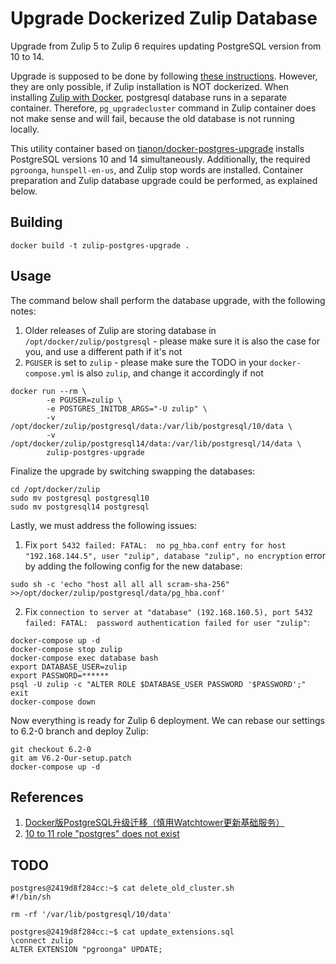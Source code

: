 # Upgrade Dockerized Zulip Database

Upgrade from Zulip 5 to Zulip 6 requires updating PostgreSQL version from 10 to 14.

Upgrade is supposed to be done by following [these instructions](https://zulip.readthedocs.io/en/latest/production/upgrade.html#upgrading-postgresql). However, they are only possible, if Zulip installation is NOT dockerized. When installing [Zulip with Docker](https://github.com/zulip/docker-zulip), postgresql database runs in a separate container. Therefore, `pg_upgradecluster` command in Zulip container does not make sense and will fail, because the old database is not running locally.

This utility container based on [tianon/docker-postgres-upgrade](https://github.com/tianon/docker-postgres-upgrade) installs PostgreSQL versions 10 and 14 simultaneously. Additionally, the required `pgroonga`, `hunspell-en-us`, and Zulip stop words are installed. Container preparation and Zulip database upgrade could be performed, as explained below.

## Building

```
docker build -t zulip-postgres-upgrade .
```

## Usage

The command below shall perform the database upgrade, with the following notes:

1. Older releases of Zulip are storing database in `/opt/docker/zulip/postgresql` - please make sure it is also the case for you, and use a different path if it's not
2. `PGUSER` is set to `zulip` - please make sure the TODO in your `docker-compose.yml` is also `zulip`, and change it accordingly if not

```
docker run --rm \
        -e PGUSER=zulip \
        -e POSTGRES_INITDB_ARGS="-U zulip" \
        -v /opt/docker/zulip/postgresql/data:/var/lib/postgresql/10/data \
        -v /opt/docker/zulip/postgresql14/data:/var/lib/postgresql/14/data \
        zulip-postgres-upgrade
```

Finalize the upgrade by switching swapping the databases:

```
cd /opt/docker/zulip
sudo mv postgresql postgresql10
sudo mv postgresql14 postgresql
```

Lastly, we must address the following issues:

1. Fix `port 5432 failed: FATAL:  no pg_hba.conf entry for host "192.168.144.5", user "zulip", database "zulip", no encryption` error by adding the following config for the new database:

```
sudo sh -c 'echo "host all all all scram-sha-256" >>/opt/docker/zulip/postgresql/data/pg_hba.conf'
```

2. Fix `connection to server at "database" (192.168.160.5), port 5432 failed: FATAL:  password authentication failed for user "zulip"`:

```
docker-compose up -d
docker-compose stop zulip
docker-compose exec database bash
export DATABASE_USER=zulip
export PASSWORD=******
psql -U zulip -c "ALTER ROLE $DATABASE_USER PASSWORD '$PASSWORD';"
exit
docker-compose down
```

Now everything is ready for Zulip 6 deployment. We can rebase our settings to 6.2-0 branch and deploy Zulip:

```
git checkout 6.2-0
git am V6.2-Our-setup.patch
docker-compose up -d
```

## References

1. [Docker版PostgreSQL升级迁移（慎用Watchtower更新基础服务）](https://blog.nigzu.com/docker-postgres-watchtower-upgrade/)
2. [10 to 11 role "postgres" does not exist](https://github.com/tianon/docker-postgres-upgrade/issues/10#issuecomment-625484344)

## TODO

```
postgres@2419d8f284cc:~$ cat delete_old_cluster.sh
#!/bin/sh

rm -rf '/var/lib/postgresql/10/data'

postgres@2419d8f284cc:~$ cat update_extensions.sql
\connect zulip
ALTER EXTENSION "pgroonga" UPDATE;
```
